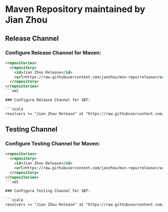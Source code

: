 # Maven Repository maintained by Jian Zhou

## Release Channel

### Configure Release Channel for Maven:

```xml
<repositories>
  <repository>
    <id>Jian Zhou Release</id>
    <url>https://raw.githubusercontent.com/janzhou/mvn-repo/release</url>
  </repository>
</repositories>
```xml

### Configure Release Channel for SBT:

```scala
resolvers += "Jian Zhou Release" at "https://raw.githubusercontent.com/janzhou/mvn-repo/release"
```

## Testing Channel

### Configure Testing Channel for Maven:

```xml
<repositories>
  <repository>
    <id>Jian Zhou Release</id>
    <url>https://raw.githubusercontent.com/janzhou/mvn-repo/release</url>
  </repository>
</repositories>
```xml

### Configure Testing Channel for SBT:

```scala
resolvers += "Jian Zhou Release" at "https://raw.githubusercontent.com/janzhou/mvn-repo/release"
```

